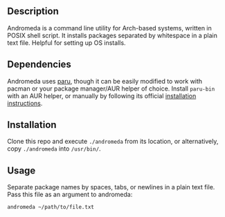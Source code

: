 ## Description
Andromeda is a command line utility for Arch-based systems, written in POSIX shell script. It installs packages separated by whitespace in a plain text file. Helpful for setting up OS installs.
## Dependencies
Andromeda uses [paru](https://github.com/Morganamilo/paru), though it can be easily modified to work with pacman or your package manager/AUR helper of choice. Install `paru-bin` with an AUR helper, or manually by following its official [installation instructions](https://github.com/Morganamilo/paru#installation).
## Installation
Clone this repo and execute `./andromeda` from its location, or alternatively, copy `./andromeda` into `/usr/bin/`.
## Usage
Separate package names by spaces, tabs, or newlines in a plain text file. Pass this file as an argument to andromeda:
```bash
andromeda ~/path/to/file.txt
```
